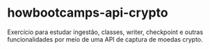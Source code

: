 # howbootcamps-api-crypto

Exercício para estudar ingestão, classes, writer, checkpoint e outras funcionalidades por meio de uma API de captura de moedas crypto.
